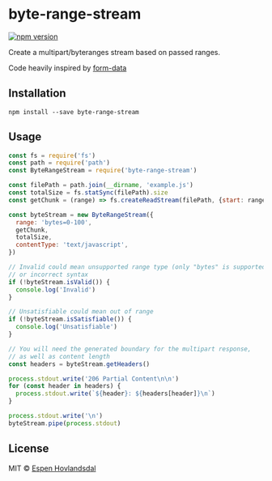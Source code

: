 # byte-range-stream

[![npm version](http://img.shields.io/npm/v/byte-range-stream.svg?style=flat-square)](http://browsenpm.org/package/byte-range-stream)

Create a multipart/byteranges stream based on passed ranges.

Code heavily inspired by [form-data](https://github.com/form-data/form-data)

## Installation

```
npm install --save byte-range-stream
```

## Usage

```js
const fs = require('fs')
const path = require('path')
const ByteRangeStream = require('byte-range-stream')

const filePath = path.join(__dirname, 'example.js')
const totalSize = fs.statSync(filePath).size
const getChunk = (range) => fs.createReadStream(filePath, {start: range.start, end: range.end})

const byteStream = new ByteRangeStream({
  range: 'bytes=0-100',
  getChunk,
  totalSize,
  contentType: 'text/javascript',
})

// Invalid could mean unsupported range type (only "bytes" is supported)
// or incorrect syntax
if (!byteStream.isValid()) {
  console.log('Invalid')
}

// Unsatisfiable could mean out of range
if (!byteStream.isSatisfiable()) {
  console.log('Unsatisfiable')
}

// You will need the generated boundary for the multipart response,
// as well as content length
const headers = byteStream.getHeaders()

process.stdout.write('206 Partial Content\n\n')
for (const header in headers) {
  process.stdout.write(`${header}: ${headers[header]}\n`)
}

process.stdout.write('\n')
byteStream.pipe(process.stdout)
```

## License

MIT © [Espen Hovlandsdal](https://espen.codes/)
